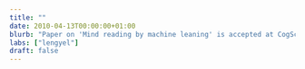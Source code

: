 ```yaml
---
title: ""
date: 2010-04-13T00:00:00+01:00
blurb: "Paper on 'Mind reading by machine leaning' is accepted at CogSci"
labs: ["lengyel"]
draft: false
---
```

